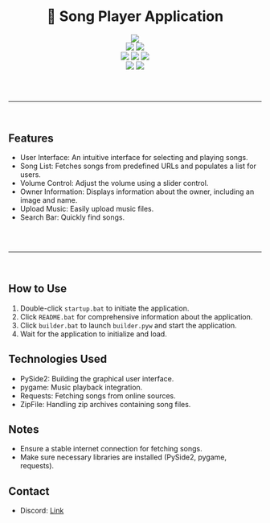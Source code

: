 <h1 align="center">
  🎵 Song Player Application
</h1>

<div align="center">
  <img src="https://static.wixstatic.com/media/aeb5ff_672de2a1db884eadbdaf506a436e271a~mv2.gif">
  <br>
  <img src="https://img.shields.io/github/languages/top/boyratata/song?color=#FFC0CB">
  <img src="https://img.shields.io/github/stars/boyratata/song?color=6d00c1&logoColor=#FFC0CB">
  <br>
  <img src="https://img.shields.io/github/commit-activity/w/boyratata/song?color=#FFC0CB">
  <img src="https://img.shields.io/github/license/boyratata/song?color=#FFC0CB">
  <img src="https://img.shields.io/github/last-commit/boyratata/song?color=6d00c1&logoColor=#FFC0CB">
  <br>
  <img src="https://img.shields.io/github/issues/boyratata/song?color=6d00c1&logoColor=#FFC0CB">
  <img src="https://img.shields.io/github/issues-closed/boyratata/song?color=6d00c1&logoColor=#FFC0CB">
  <hr style="margin-top: 60px; margin-bottom: 60px;" noshade="" size="20" width="100%">
</div>

## Features

- User Interface: An intuitive interface for selecting and playing songs.
- Song List: Fetches songs from predefined URLs and populates a list for users.
- Volume Control: Adjust the volume using a slider control.
- Owner Information: Displays information about the owner, including an image and name.
- Upload Music: Easily upload music files.
- Search Bar: Quickly find songs.

<hr style="border-radius: 2%; margin-top: 60px; margin-bottom: 60px;" noshade="" size="20" width="100%">

## How to Use

1. Double-click `startup.bat` to initiate the application.
2. Click `README.bat` for comprehensive information about the application.
3. Click `builder.bat` to launch `builder.pyw` and start the application.
4. Wait for the application to initialize and load.

## Technologies Used

- PySide2: Building the graphical user interface.
- pygame: Music playback integration.
- Requests: Fetching songs from online sources.
- ZipFile: Handling zip archives containing song files.

## Notes

- Ensure a stable internet connection for fetching songs.
- Make sure necessary libraries are installed (PySide2, pygame, requests).

## Contact

- Discord: [Link](https://discord.com/users/962552468292648990)
